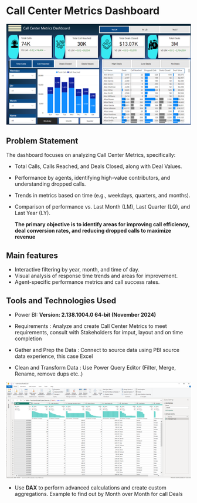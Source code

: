 # Call Center Metrics Dashboard
![](report.png)


## **Problem Statement**

The dashboard focuses on analyzing Call Center Metrics, specifically:
- Total Calls, Calls Reached, and Deals Closed, along with Deal Values.
- Performance by agents, identifying high-value contributors, and understanding dropped calls.
- Trends in metrics based on time (e.g., weekdays, quarters, and months).
- Comparison of performance vs. Last Month (LM), Last Quarter (LQ), and Last Year (LY).
  
   **The primary objective is to identify areas for improving call efficiency, deal conversion rates, and reducing dropped calls to maximize revenue**

## Main features
- Interactive filtering by year, month, and time of day.
- Visual analysis of response time trends and areas for improvement.
- Agent-specific performance metrics and call success rates.

## Tools and Technologies Used
- Power BI:  **Version: 2.138.1004.0 64-bit (November 2024)**

- Requirements : Analyze and create Call Center Metrics to meet requirements, consult with Stakeholders for imput, layout and on time completion
- Gather and Prep the Data : Connect to source data using PBI source data experience, this case Excel
- Clean and Transform Data : Use Power Query Editor (Filter, Merge, Rename, remove dups etc..)
  
![](powerquery.png)

- Use **DAX** to perform advanced calculations and create custom aggregations. Example to find out by Month over Month for call Deals
